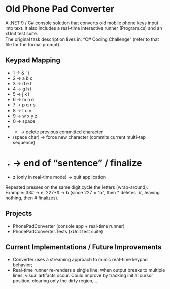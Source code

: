 ﻿# Old Phone Pad Converter

A .NET 9 / C# console solution that converts old mobile phone keys input into text. It also includes a real-time interactive runner (Program.cs) and an xUnit test suite.  
The original task description lives in: “C# Coding Challenge” (refer to that file for the formal prompt).

## Keypad Mapping
- 1 → & ' (
- 2 → a b c
- 3 → d e f
- 4 → g h i
- 5 → j k l
- 6 → m n o
- 7 → p q r s
- 8 → t u v
- 9 → w x y z
- 0 → space
- * → delete previous committed character
- (space char) → force new character (commits current multi-tap sequence)
- # → end of “sentence” / finalize
- z (only in real-time mode) → quit application

Repeated presses on the same digit cycle the letters (wrap-around).  
Example: 33# → e, 227*# → b (since 227 = "b", then * deletes 'b', leaving nothing, then # finalizes).

## Projects
- PhonePadConverter (console app + real-time runner)
- PhonePadConverter.Tests (xUnit test suite)

## Current Implementations / Future Improvements
- Converter uses a streaming approach to mimic real-time keypad behavior;
- Real-time runner re-renders a single line; when output breaks to multiple lines, visual artifacts occur. Could improve by tracking initial cursor position, clearing only the dirty region, ...